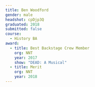 ```yaml
---
title: Ben Woodford
gender: male
headshot: cpDjp3Q
graduated: 2018
submitted: false
course: 
  - History BA
award: 
  - title: Best Backstage Crew Member
    org: NNT
    year: 2017
    show: "DEAD: A Musical"
  - title: Merit
    org: NNT 
    year: 2018
---
```

